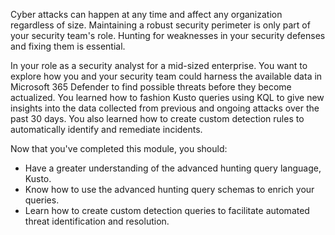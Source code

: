 Cyber attacks can happen at any time and affect any organization regardless of size. Maintaining a robust security perimeter is only part of your security team's role. Hunting for weaknesses in your security defenses and fixing them is essential.

In your role as a security analyst for a mid-sized enterprise. You want to explore how you and your security team could harness the available data in Microsoft 365 Defender to find possible threats before they become actualized. You learned how to fashion Kusto queries using KQL to give new insights into the data collected from previous and ongoing attacks over the past 30 days. You also learned how to create custom detection rules to automatically identify and remediate incidents.

Now that you've completed this module, you should:

- Have a greater understanding of the advanced hunting query language, Kusto.
- Know how to use the advanced hunting query schemas to enrich your queries.
- Learn how to create custom detection queries to facilitate automated threat identification and resolution.
